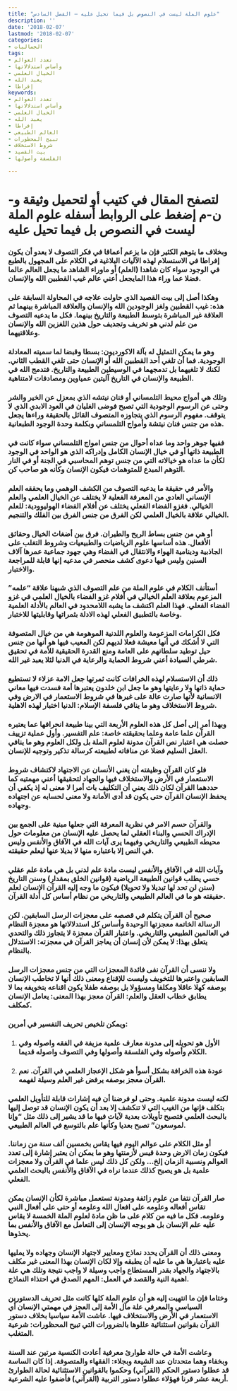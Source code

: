 ```yaml
---
title: "علوم الملة ليست في النصوص بل فيما تحيل عليه – الفصل السادس"
description: ''
date: '2018-02-07'
lastmod: '2018-02-07'
categories:
- الجماليات
tags:
- تعدد العوالم
- وأساس استدلالاتها
- الخيال العلمي
- يعبد الله
- إفراطا
keywords:
- تعدد العوالم
- وأساس استدلالاتها
- الخيال العلمي
- يعبد الله
- إفراطا
- العالم الطبيعي
- تبيح المحظورات
- شروط الاستخلاف
- بيت القصيد
- الفلسفة وأصولها

---
```

# **لتصفح المقال في كتيب أو لتحميل وثيقة و-ن-م إضغط على الروابط أسفله** **علوم الملة ليست في النصوص بل فيما تحيل عليه**

### وبخلاف ما يتوهم الكثير فإن ما يزعم أعماقا في فكر التصوف لا يعدو أن يكون إفراطا في الاستسلام لهذه الآليات البلاغية في الكلام على المجهول بالطبع في الوجود سواء كان شاهدا (العلم) أو ماوراء الشاهد ما يجعل العالم عالما فضلا عما وراء هذا المايجعل أعني عالم غيب القطبين الله والإنسان.

### وهكذا أصل إلى بيت القصيد الذي حاولت علاجه في المحاولة السابقة على هذه: غيب القطبين ولغز الوجودين الله والإنسان والعلاقة المباشرة بينهما ثم العلاقة غير المباشرة بتوسط الطبيعة والتاريخ بينهما. فكل ما يدعيه التصوف من علم لدني هو تخريف وتجديف حول هذين اللغزين الله والإنسان وعلاقتيهما.

### وهو ما يمكن التمثيل له بآلة الاكورديون: بسطا وقبضا لما سميته المعادلة الوجودية. فما أن تلغي أحد القطبين الله أو الإنسان حتى تلغي القطب الثاني. لكنك لا تلغيهما بل تدمجهما في الوسيطين الطبيعة والتاريخ. فتدمج الله في الطبيعة والإنسان في التاريخ آليتين عمياوين ومصادفات لامتناهية.

### وتلك هي أمواج محيط التلمساني أو فنان نيتشه الذي بمعزل عن الخير والشر وحتى عن الرسوم الوجودية التي تصبح فوضى الغليان في العود الابدي الذي لا يتوقف. مفهوم الرسوم الذي يتجاوزه المتصوف القائل بالحقيقة وراءها يجعل هذه من جنس فنان نيتشة وأمواج التلمساني وبكلمة وحدة الوجود الطبعانية.

### ففيها جوهر واحد وما عداه أحوال من جنس امواج التلمساني سواء كانت في الطبيعة ذاتها أو في خيال الإنسان الكامل وإدراكه الذي هو الواحد في الوجود لكأن ما عداه هو خيالاته التي من جنس توهم المحاسبي في الجنة أو في النار التوهم المبدع للمتوهمات فيكون الإنسان وكأنه هو صاحب كن.

### والأمر في حقيقة ما يدعيه التصوف من الكشف الوهمي وما يحققه العلم الإنساني العادي من المعرفة الفعلية لا يختلف عن الخيال العلمي والعلم الخيالي. فغزو الفضاء الفعلي يختلف عن أفلام الفضاء الهوليوودية: للعلم الخيالي علاقة بالخيال العلمي لكن الفرق من جنس الفرق بين الفلك والتنجيم.

### أو هي من جنس بساط الريح والطيران. فرق بين أضغاث الخيال وحقائق الأفعال. هذه أساسها علوم الرياضيات والطبيعيات وشروط التغلب على الجاذبية ودينامية الهواء والانتقال في الفضاء وهي جهود جماعية عمرها آلاف السنين وليس فيها دعوى كشف منحصر في مدعيه إنها قابلة للمراجعة والاختبار.

### أستأنف الكلام في علوم الملة من علم التصوف الذي شبهنا علاقة “علمه” المزعوم بعلاقة العلم الخيالي في أفلام غزو الفضاء بالخيال العلمي في غزو الفضاء الفعلي. فهذا العلم اكتشف ما يشبه اللامحدود في العالم بالأدلة العلمية وخاصة بالتطبيق الفعلي لهذه الادلة بثمراتها وقابليتها للاختبار.

### فكل الكرامات المزعومة والعلوم اللدنية الموهومة هي من خيال المتصوفة التي لا أشكك في أنها معيشة فعلا لديهم لكن المعيب فيها هو أنها من جنس حيل توطيد سلطانهم على العامة ومنع القدرة الحقيقية للأمة في تحقيق شرطي السيادة أعني شروط الحماية والرعاية في الدنيا لئلا يعبد غير الله.

### ذلك أن الاستسلام لهذه الخرافات كانت ثمرتها جعل الامة عزلاء لا تستطيع حماية ذاتها ولا رعايتها وهو ما جعل ابن خلدون يعتبرها أمة فسدت فيها معاني الانسانية لأنها صارت عالة على غيرها في شروط الاستعمار في الارض وفي شروط الاستخلاف وهو ما ينافي فلسفة الإسلام: الدنيا اختبار لهذه الاهلية.

### وبهذا أمر إلى أصل كل هذه العلوم الأربعة التي بينا طبيعة انحرافها عما يعتبره القرآن علما عامة وعلما بحقيقته خاصة: علم التفسير. وأول عملية تزييف حصلت هي اعتبار نص القرآن مدونة لعلوم الملة بل ولكل العلوم وهو ما ينافي العقل السليم فضلا عن منافاته لطبيعته كرسالة تذكير وتوجيه للإنسان.

### فلو كان القرآن وظيفته أن يغني الأنسان عن الاجتهاد لاكتشاف شروط الاستعمار في الأرض والاستخلاف فيها والجهاد لتحقيقها أعني مهمتيه كما حددهما القرآن لكان ذلك يعني أن التكليف بات أمرا لا معنى له إذ يكفي أن يحفظ الإنسان القرآن حتى يكون قد أدى الأمانة ولا معنى لحسابه عن اجتهاده وجهاده.

### والقرآن حسم الامر في نظرية المعرفة التي جعلها مبنية على الجمع بين الإدراك الحسي والبناء العقلي لما يحصل عليه الإنسان من معلومات حول محيطه الطبيعي والتاريخي وفيهما يرى آيات الله في الآفاق والأنفس وليس في النص إلا باعتباره منها لا بديلا عنها ليعلم حقيقته.

### وآيات الله في الآفاق والأنفس ليست مادة علم لدني بل هي مادة علم عقلي حسي يطلب قوانين الطبيعة الرياضية (قوانين الخلق بمقدار) وسنن التاريخ (سنن لن تحد لها تبديلا ولا تحويلا) فيكون ما وجه إليه القرآن الإنسان لعلم حقيقته هو ما في العالم الطبيعي والتاريخي من نظام أساس كل أدلة القرآن.

### صحيح أن القرآن يتكلم في قصصه على معجزات الرسل السابقين. لكن الرسالة الخاتمة معجزتها الوحيدة وأساس كل استدلالاتها هو معجزة النظام في العالمين الطبيعي والتاريخي. واعتبار القرآن معجزة لا يتجاوز ذلك والتحدي يتعلق بهذا: لا يمكن لأن إنسان أن يعاجز القرآن في معجزته: الاستدلال بالنظام.

### ولا ننسى أن القرآن نفى فائدة المعجزات التي من جنس معجزات الرسل السابقين واعتبرها للتخويف وليست للإقناع ومعنى ذلك أنها لا تخاطب الإنسان بوصفه كهلا عاقلا ومكلفا ومسؤولا بل بوصفه طفلا يكون اقناعه بتخويفه بما لا يطابق خطاب العقل والعلم: القرآن معجز بهذا المعنى: يعامل الإنسان كمكلف.

### ويمكن تلخيص تحريف التفسير في أمرين:

1. ### الأول هو تحويله إلى مدونة معارف علمية مزيفة في الفقه واصوله وفي الكلام وأصوله وفي الفلسفة وأصولها وفي التصوف واصوله قديما.
2. ### عودة هذه الخرافة بشكل أسوأ هو شكل الإعجاز العلمي في القرآن. نعم القرآن معجز بوصفه يرفض غير العلم وسيلة لفهمه.

### لكنه ليست مدونة علمية. وحتى لو فرضنا أن فيه إشارات قابلة للتأويل العلمي بتكلف فإنها من الغيب التي لا تنكشف إلا بعد أن يكون الإنسان قد توصل إليها بالبحث العلمي فتصبح تأويلات بعدية لآيات فيها ما قد يشير إلى ذلك مثل “وإنا لموسعون” تصبح بعديا وكأنها علم بالتوسع في العالم الطبيعي.

### أو مثل الكلام على عوالم اليوم فيها يقاس بخمسين ألف سنة من زماننا. فيكون زمان الارض وحدة قيس لأزمنتها وهو ما يمكن أن يعتبر إشارة إلى تعدد العوالم ونسبية الزمان إلخ… ولكن كل ذلك ليس علما في القرآن ولا معجزات علمية بل هو يصبح كذلك عندما نراه في الآفاق والأنفس بالبحث العلمي الفعلي.

### صار القرآن نتفا من علوم زائفة ومدونة تستعمل مباشرة لكأن الإنسان يمكن تقاس أفعاله وعلومه على افعال الله وعلومه أو حتى على أفعال النبي وعلومه. فكل ما فيه من كلام على ما ظن مادة لعلوم الملة الخمسة لا يقاس عليه علم الإنسان بل هو يوجه الإنسان إلى التعامل مع الآفاق والأنفس بما يحذوها.

### ومعنى ذلك أن القرآن يحدد نماذج ومعايير لاجتهاد الإنسان وجهاده ولا يمليها عليه باعتبارها هي ما عليه أن يطبقه وإلا لكان الإنسان بهذا المعنى غير مكلف بالاجتهاد والجهاد بقدر المستطاع واجب وسيلة لا واجب نتيجة وتلك هي علة اهمية النية والقصد في العمل: المهم الصدق في احتذاء النماذج.

### وختاما فإن ما انتهيت إليه هو أن علوم الملة كلها كانت مثل تحريف الدستورين السياسي والمعرفي علة مآل الأمة إلى العجز في مهمتي الإنسان أي الاستعمار في الأرض والاستخلاف فيها. عاشت الأمة سياسيا بخلاف دستور القرآن بقوانين استثنائية عللوها بالضرورات التي تبيح المحظورات: شرعية المتغلب.

### وعاشت الأمة في حالة طوارئ معرفية أعادت الكنسية مرتين عند السنة وبخفاء وهما متحدتان عند الشيعة وبجلاء: الفقهاء والمتصوفة. إذا كان الساسة قد عطلوا دستور الحكم (القرآني) وحكموا بالقوانين الاستثنائية لحالة الطوارئ أربعة عشر قرنا فهؤلاء عطلوا دستور التربية (القرآني) فأضفوا عليه الشرعية.

###